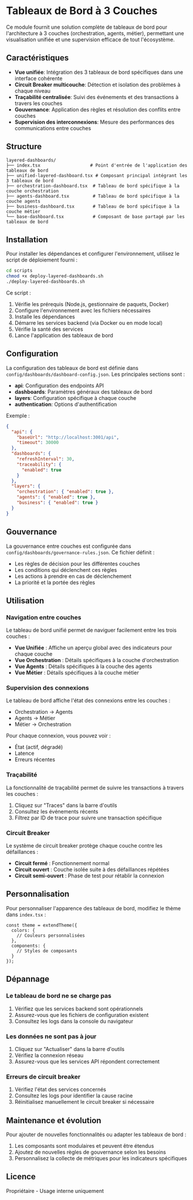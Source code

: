 # Tableaux de Bord à 3 Couches

Ce module fournit une solution complète de tableaux de bord pour l'architecture à 3 couches (orchestration, agents, métier), permettant une visualisation unifiée et une supervision efficace de tout l'écosystème.

## Caractéristiques

- **Vue unifiée**: Intégration des 3 tableaux de bord spécifiques dans une interface cohérente
- **Circuit Breaker multicouche**: Détection et isolation des problèmes à chaque niveau
- **Traçabilité centralisée**: Suivi des événements et des transactions à travers les couches
- **Gouvernance**: Application des règles et résolution des conflits entre couches
- **Supervision des interconnexions**: Mesure des performances des communications entre couches

## Structure

```
layered-dashboards/
├── index.tsx                   # Point d'entrée de l'application des tableaux de bord
├── unified-layered-dashboard.tsx # Composant principal intégrant les 3 tableaux de bord
├── orchestration-dashboard.tsx  # Tableau de bord spécifique à la couche orchestration
├── agents-dashboard.tsx         # Tableau de bord spécifique à la couche agents
├── business-dashboard.tsx       # Tableau de bord spécifique à la couche métier
└── base-dashboard.tsx           # Composant de base partagé par les tableaux de bord
```

## Installation

Pour installer les dépendances et configurer l'environnement, utilisez le script de déploiement fourni :

```bash
cd scripts
chmod +x deploy-layered-dashboards.sh
./deploy-layered-dashboards.sh
```

Ce script :
1. Vérifie les prérequis (Node.js, gestionnaire de paquets, Docker)
2. Configure l'environnement avec les fichiers nécessaires
3. Installe les dépendances
4. Démarre les services backend (via Docker ou en mode local)
5. Vérifie la santé des services
6. Lance l'application des tableaux de bord

## Configuration

La configuration des tableaux de bord est définie dans `config/dashboards/dashboard-config.json`. Les principales sections sont :

- **api**: Configuration des endpoints API
- **dashboards**: Paramètres généraux des tableaux de bord
- **layers**: Configuration spécifique à chaque couche
- **authentication**: Options d'authentification

Exemple :

```json
{
  "api": {
    "baseUrl": "http://localhost:3001/api",
    "timeout": 30000
  },
  "dashboards": {
    "refreshInterval": 30,
    "traceability": {
      "enabled": true
    }
  },
  "layers": {
    "orchestration": { "enabled": true },
    "agents": { "enabled": true },
    "business": { "enabled": true }
  }
}
```

## Gouvernance

La gouvernance entre couches est configurée dans `config/dashboards/governance-rules.json`. Ce fichier définit :

- Les règles de décision pour les différentes couches
- Les conditions qui déclenchent ces règles
- Les actions à prendre en cas de déclenchement
- La priorité et la portée des règles

## Utilisation

### Navigation entre couches

Le tableau de bord unifié permet de naviguer facilement entre les trois couches :

- **Vue Unifiée** : Affiche un aperçu global avec des indicateurs pour chaque couche
- **Vue Orchestration** : Détails spécifiques à la couche d'orchestration
- **Vue Agents** : Détails spécifiques à la couche des agents
- **Vue Métier** : Détails spécifiques à la couche métier

### Supervision des connexions

Le tableau de bord affiche l'état des connexions entre les couches :
- Orchestration → Agents
- Agents → Métier
- Métier → Orchestration

Pour chaque connexion, vous pouvez voir :
- État (actif, dégradé)
- Latence
- Erreurs récentes

### Traçabilité

La fonctionnalité de traçabilité permet de suivre les transactions à travers les couches :

1. Cliquez sur "Traces" dans la barre d'outils
2. Consultez les événements récents
3. Filtrez par ID de trace pour suivre une transaction spécifique

### Circuit Breaker

Le système de circuit breaker protège chaque couche contre les défaillances :

- **Circuit fermé** : Fonctionnement normal
- **Circuit ouvert** : Couche isolée suite à des défaillances répétées
- **Circuit semi-ouvert** : Phase de test pour rétablir la connexion

## Personnalisation

Pour personnaliser l'apparence des tableaux de bord, modifiez le thème dans `index.tsx` :

```tsx
const theme = extendTheme({
  colors: {
    // Couleurs personnalisées
  },
  components: {
    // Styles de composants
  }
});
```

## Dépannage

### Le tableau de bord ne se charge pas

1. Vérifiez que les services backend sont opérationnels
2. Assurez-vous que les fichiers de configuration existent
3. Consultez les logs dans la console du navigateur

### Les données ne sont pas à jour

1. Cliquez sur "Actualiser" dans la barre d'outils
2. Vérifiez la connexion réseau
3. Assurez-vous que les services API répondent correctement

### Erreurs de circuit breaker

1. Vérifiez l'état des services concernés
2. Consultez les logs pour identifier la cause racine
3. Réinitialisez manuellement le circuit breaker si nécessaire

## Maintenance et évolution

Pour ajouter de nouvelles fonctionnalités ou adapter les tableaux de bord :

1. Les composants sont modulaires et peuvent être étendus
2. Ajoutez de nouvelles règles de gouvernance selon les besoins
3. Personnalisez la collecte de métriques pour les indicateurs spécifiques

## Licence

Propriétaire - Usage interne uniquement